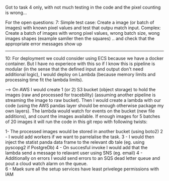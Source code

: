 Got to task 4 only, with not much testing in the code and the pixel counting is wrong...

For the open questions: 
7:
Simple test case: Create a image (or batch of images) with known pixel values and test that outpu match input. 
Complex: Create a batch of images with wrong pixel values, wrong batch size, wong images shapes (example samller then the squares) .. and check that the appropriate error messages show up

---
10: 
For deployment we could consider using ECS because we have a docker container. 
But I have no experiece with this so if I know this is pipeline is modular (in the sense that the defined input and output don't need additional logic), I would deploy on Lambda (because memory limits and processing time fit the lambda limits). 

--> On AWS I would create 1 (or 2) S3 bucket (object storage) to hold the images (raw and processed for tracebility) (assuming another pipeline is streaming the image to raw bucket). Then I would create a lambda with our code (using the AWS pandas layer should be enough otherwise package my own layers). 
The lambda would watch for events on the bucket (new file additions), and count the images available. If enough images for 5 batches of 20 images it will run the code in this git repo with following twists:

 1- The processed images would be stored in another bucket (using boto2)
 2 - I would add workers if we want to parrelalise the task. 
 3 - I would then inject the statist panda data frame to the relevant db tale (eg. using pyscopg2 if PostgreDb)
 4 - On succesful invoke I would add that the lambda send a message to relavant user using SNS (eg. email) 
 4 - Additionally on errors I would send errors to an SQS dead letter queue and pout a cloud watch alarm on the queue.  
 6 - Maek sure all the setup services have least privelege permissions with IAM
